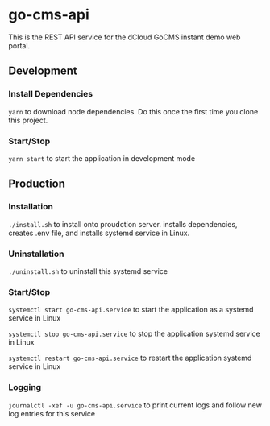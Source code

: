 # go-cms-api
This is the REST API service for the dCloud GoCMS instant demo web portal.

## Development
### Install Dependencies
`yarn` to download node dependencies. 
Do this once the first time you clone this project.

### Start/Stop
`yarn start` to start the application in development mode

## Production

### Installation
`./install.sh` to install onto proudction server. installs dependencies, creates
.env file, and installs systemd service in Linux.

### Uninstallation
`./uninstall.sh` to uninstall this systemd service

### Start/Stop

`systemctl start go-cms-api.service` to start the application as a systemd service in Linux

`systemctl stop go-cms-api.service` to stop the application systemd service in Linux

`systemctl restart go-cms-api.service` to restart the application systemd service in Linux

### Logging

`journalctl -xef -u go-cms-api.service` to print current logs and follow new log entries for this service